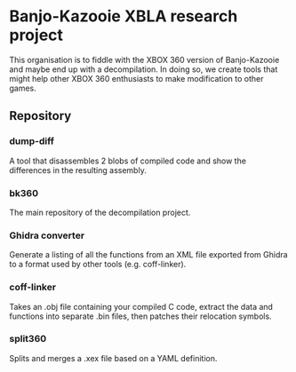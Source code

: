 # Banjo-Kazooie XBLA research project

This organisation is to fiddle with the XBOX 360 version of Banjo-Kazooie and maybe end up with a decompilation. In doing so, we create tools that might help other XBOX 360 enthusiasts to make modification to other games.

## Repository

### dump-diff

A tool that disassembles 2 blobs of compiled code and show the differences in the resulting assembly.

### bk360

The main repository of the decompilation project.

### Ghidra converter

Generate a listing of all the functions from an XML file exported from Ghidra to a format used by other tools (e.g. coff-linker).

### coff-linker

Takes an .obj file containing your compiled C code, extract the data and functions into separate .bin files, then patches their relocation symbols.

### split360

Splits and merges a .xex file based on a YAML definition.
